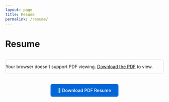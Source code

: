 ```yaml
---
layout: page
title: Resume
permalink: /resume/
---
```


<div class="resume-container">
  <h1>Resume</h1>
  
  <div class="pdf-container">
    <object data="/assets/images/Drew_Brown_CV_online1.pdf" type="application/pdf" width="100%" height="800px">
      <p>Your browser doesn't support PDF viewing. 
         <a href="/assets/images/Drew_Brown_CV_online1.pdf">Download the PDF</a> to view.</p>
    </object>
  </div>
  
  <div class="download-section">
    <a href="/assets/images/Drew_Brown_CV_online1.pdf" class="download-btn" download>
      📄 Download PDF Resume
    </a>
  </div>
</div>

<style>
.resume-container {
  max-width: 900px;
  margin: 0 auto;
}

.pdf-container {
  margin: 2rem 0;
  border: 1px solid #ddd;
  border-radius: 8px;
  overflow: hidden;
}

.download-section {
  text-align: center;
  margin: 2rem 0;
}

.download-btn {
  display: inline-block;
  padding: 12px 24px;
  background-color: #0366d6;
  color: white;
  text-decoration: none;
  border-radius: 6px;
  font-weight: 500;
  transition: background-color 0.2s ease;
}

.download-btn:hover {
  background-color: #0256cc;
  text-decoration: none;
  color: white;
}
</style>